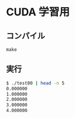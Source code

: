 # CUDA 学習用

## コンパイル
```make
make
```

## 実行
```bash
$ ./test00 | head -n 5
0.000000
1.000000
2.000000
3.000000
4.000000
```